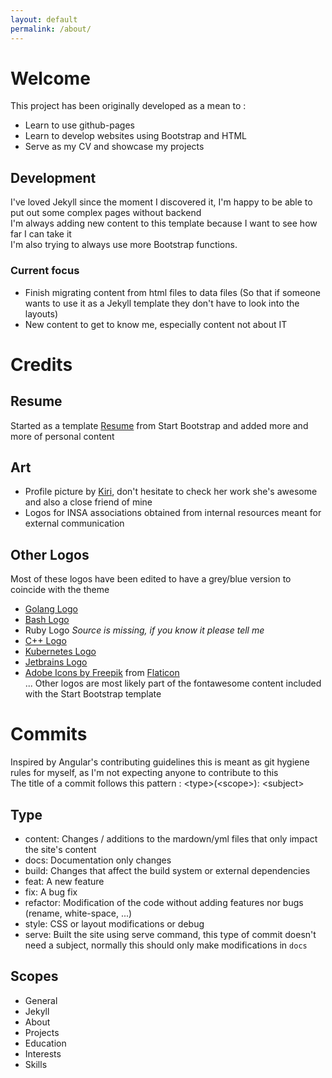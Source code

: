 ```yaml
---
layout: default
permalink: /about/
---
```


# Welcome

This project has been originally developed as a mean to :
- Learn to use github-pages
- Learn to develop websites using Bootstrap and HTML
- Serve as my CV and showcase my projects

## Development

I've loved Jekyll since the moment I discovered it, I'm happy to be able to put out some complex pages without backend  
I'm always adding new content to this template because I want to see how far I can take it  
I'm also trying to always use more Bootstrap functions.

### Current focus

- Finish migrating content from html files to data files 
(So that if someone wants to use it as a Jekyll template they don't have to look into the layouts)
- New content to get to know me, especially content not about IT

# Credits

## Resume
Started as a template [Resume](https://github.com/BlackrockDigital/startbootstrap-resume) from Start Bootstrap and added more and more of personal content
## Art
- Profile picture by [Kiri](http://www.kiri-illustratrice.com/), don't hesitate to check her work she's awesome and also a close friend of mine
- Logos for INSA associations obtained from internal resources meant for external communication

## Other Logos
Most of these logos have been edited to have a grey/blue version to coincide with the theme  
- [Golang Logo](https://blog.golang.org/go-brand) 
- [Bash Logo](https://bashlogo.com/)  
- Ruby Logo *Source is missing, if you know it please tell me*  
- [C++ Logo](https://freebiesupply.com/logos/c-logo/)  
- [Kubernetes Logo](https://www.vectorlogo.zone/logos/kubernetes/index.html)  
- [Jetbrains Logo](https://www.jetbrains.com/company/brand/logos/)  
- [Adobe Icons by Freepik](https://www.flaticon.com/authors/freepik) from [Flaticon](https://www.flaticon.com/)  
... Other logos are most likely part of the fontawesome content included with the Start Bootstrap template

# Commits

Inspired by Angular's contributing guidelines this is meant as git hygiene rules for myself, as I'm not expecting anyone to contribute to this   
The title of a commit follows this pattern : \<type>(\<scope>): \<subject>

## Type
- content: Changes / additions to the mardown/yml files that only impact the site's content
- docs: Documentation only changes
- build: Changes that affect the build system or external dependencies
- feat: A new feature
- fix: A bug fix
- refactor: Modification of the code without adding features nor bugs (rename, white-space, ...)
- style: CSS or layout modifications or debug
- serve: Built the site using serve command, this type of commit doesn't need a subject, normally this should only make modifications in ```docs``` 

## Scopes
- General
- Jekyll
- About
- Projects
- Education
- Interests
- Skills